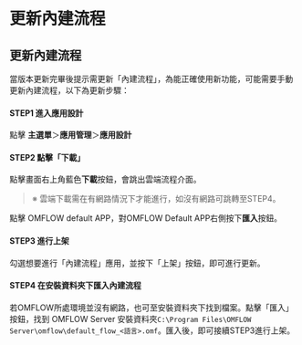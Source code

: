 # 更新內建流程

## 更新內建流程

當版本更新完畢後提示需更新「內建流程」，為能正確使用新功能，可能需要手動更新內建流程，以下為更新步驟：

#### STEP1 進入應用設計

點擊 **主選單**＞**應用管理**＞**應用設計**

#### STEP2 點擊「下載」

點擊畫面右上角藍色**下載**按鈕，會跳出雲端流程介面。

> ※ 雲端下載需在有網路情況下才能進行，如沒有網路可跳轉至STEP4。

點擊 OMFLOW default APP，對OMFLOW Default APP右側按下**匯入**按鈕。

#### STEP3 進行上架

勾選想要進行「內建流程」應用，並按下「上架」按鈕，即可進行更新。

#### STEP4 在安裝資料夾下匯入內建流程

若OMFLOW所處環境並沒有網路，也可至安裝資料夾下找到檔案。點擊「匯入」按鈕，找到 OMFLOW Server 安裝資料夾`C:\Program Files\OMFLOW Server\omflow\default_flow_<語言>.omf`。匯入後，即可接續STEP3進行上架。
